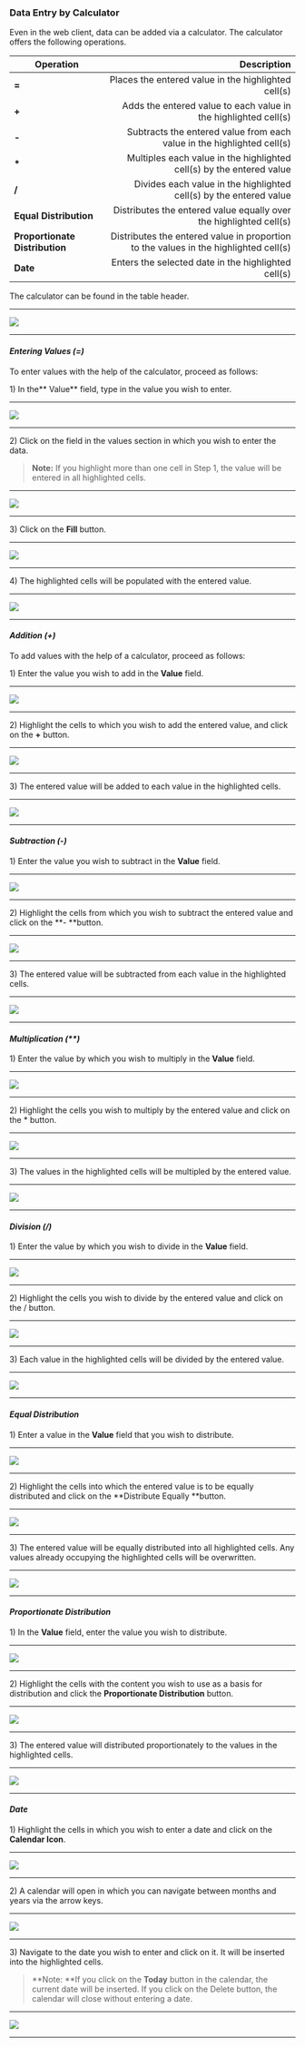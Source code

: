 ### Data Entry by Calculator

Even in the web client, data can be added via a calculator. The calculator offers the following operations.

| Operation | Description |
| --- | ---: |
| **=** | Places the entered value in the highlighted cell\(s\) |
| **+** | Adds the entered value to each value in the highlighted cell\(s\) |
| **-** | Subtracts the entered value from each value in the highlighted cell\(s\) |
| **\*** | Multiples each value in the highlighted cell\(s\) by the entered value |
| **/** | Divides each value in the highlighted cell\(s\) by the entered value |
| **Equal Distribution** | Distributes the entered value equally over the highlighted cell\(s\) |
| **Proportionate Distribution** | Distributes the entered value in proportion to the values in the highlighted cell\(s\) |
| **Date** | Enters the selected date in the highlighted cell\(s\) |

The calculator can be found in the table header.

---

![](/assets/wp13.png)

---

#### _Entering Values \(=\)_

To enter values with the help of the calculator, proceed as follows:

1\) In the** Value** field, type in the value you wish to enter.

---

![](/assets/wp15.png)

---

2\) Click on the field in the values section in which you wish to enter the data.

> **Note:** If you highlight more than one cell in Step 1, the value will be entered in all highlighted cells.

---

![](/assets/wp18.png)

---

3\) Click on the **Fill** button.

---

![](/assets/wp16.png)

---

4\) The highlighted cells will be populated with the entered value.

---

![](/assets/wp17.png)

---

#### _Addition \(+\)_

To add values with the help of a calculator, proceed as follows:

1\) Enter the value you wish to add in the **Value** field.

---

![](/assets/wp19.png)

---

2\) Highlight the cells to which you wish to add the entered value, and click on the **+** button. 

---

![](/assets/wp20.png)

---

3\) The entered value will be added to each value in the highlighted cells. 

---

![](/assets/wp21.png)

---

#### _Subtraction \(-\)_

1\) Enter the value you wish to subtract in the **Value** field. 

---

![](/assets/wp22.png)

---

2\) Highlight the cells from which you wish to subtract the entered value and click on the **- **button.

---

![](/assets/wp23.png)

---

3\) The entered value will be subtracted from each value in the highlighted cells.

---

![](/assets/wp24.png)

---

#### _Multiplication \(\*\*\)_

1\) Enter the value by which you wish to multiply in the **Value** field.

---

![](/assets/wp25.png)

---

2\) Highlight the cells you wish to multiply by the entered value and click on the \* button.

---

![](/assets/wp26.png)

---

3\) The values in the highlighted cells will be multipled by the entered value.

---

![](/assets/wp27.png)

---

#### _Division \(/\)_

1\) Enter the value by which you wish to divide in the **Value** field.

---

![](/assets/wp28.png)

---

2\) Highlight the cells you wish to divide by the entered value and click on the / button. 

---

![](/assets/wp29.png)

---

3\) Each value in the highlighted cells will be divided by the entered value.

---

![](/assets/wp30.png)

---

#### _Equal Distribution_

1\)  Enter a value in the **Value** field that you wish to distribute.

---

![](/assets/wp31.png)

---

2\) Highlight the cells into which the entered value is to be equally distributed and click on the **Distribute Equally **button.

---

![](/assets/wp32.png)

---

3\) The entered value will be equally distributed into all highlighted cells. Any values already occupying the highlighted cells will be overwritten.

---

![](/assets/wp33.png)

---

#### _Proportionate Distribution_

1\) In the **Value** field, enter the value you wish to distribute.

---

![](/assets/wp34.png)

---

2\) Highlight the cells with the content you wish to use as a basis for distribution and click the **Proportionate Distribution** button. 

---

![](/assets/wp35.png)

---

3\) The entered value will distributed proportionately to the values in the highlighted cells. 

---

![](/assets/wp36.png)

---

#### _Date_

1\) Highlight the cells in which you wish to enter a date and click on the **Calendar Icon**. 

---

![](/assets/wp37.png)

---

2\) A calendar will open in which you can navigate between months and years via the arrow keys.

---

![](/assets/wp38.png)

---

3\) Navigate to the date you wish to enter and click on it. It will be inserted into the highlighted cells.

> **Note: **If you click on the **Today** button in the calendar, the current date will be inserted. If you click on the Delete button, the calendar will close without entering a date.

---

![](/assets/wp39.png)

---




